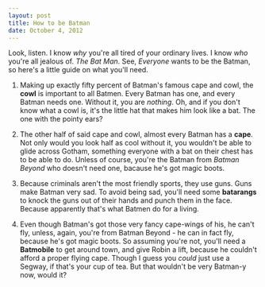 ```yaml
---
layout: post
title: How to be Batman
date: October 4, 2012
---
```


Look, listen. I know *why* you're all tired of your ordinary lives. I know *who* you're all jealous of. *The Bat Man*. See, *Everyone* wants to be the Batman, so here's a little guide on what you'll need.

1. Making up exactly fifty percent of Batman's famous cape and cowl, the **cowl** is important to all Batmen. Every Batman has one, and every Batman needs one. Without it, you are *nothing*. Oh, and if you don't know what a cowl is, it's the little hat that makes him look like a bat. The one with the pointy ears?

2. The other half of said cape and cowl, almost every Batman has a **cape**. Not only would you look half as cool without it, you wouldn't be able to glide across Gotham, something everyone with a bat on their chest has to be able to do. Unless of course, you're the Batman from *Batman Beyond* who doesn't need one, bacause he's got magic boots.

3. Because criminals aren't the most friendly sports, they use guns. Guns make Batman very sad. To avoid being sad, you'll need some **batarangs** to knock the guns out of their hands and punch them in the face. Because apparently that's what Batmen do for a living.

4. Even though Batman's got those very fancy cape-wings of his, he can't fly, unless, again, you're from Batman Beyond - he can in fact fly, because he's got magic boots. So assuming you're not, you'll need a **Batmobile** to get around town, and give Robin a lift, because he couldn't afford a proper flying cape. Though I guess you *could* just use a Segway, if that's your cup of tea. But that wouldn't be very Batman-y now, would it?

